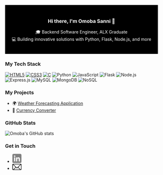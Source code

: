 <div style="background-color: black; color: white; padding: 20px; text-align: center;">

### Hi there, I'm Omoba Sanni 👋

🎓 Backend Software Engineer, ALX Graduate   
💻 Building innovative solutions with Python, Flask, Node.js, and more

</div>

### My Tech Stack
[![HTML5](https://img.shields.io/badge/-HTML5-E34F26?style=flat&logo=html5&logoColor=white)](https://github.com/OmobaVII/AirBnB_clone_v2/tree/master/web_static)
[![CSS3](https://img.shields.io/badge/-CSS3-1572B6?style=flat&logo=css3&logoColor=white)](https://github.com/OmobaVII/AirBnB_clone_v2/tree/master/web_static)
[![C](https://img.shields.io/badge/-C-A8B9CC?style=flat&logo=c&logoColor=white)](https://github.com/OmobaVII/simple_shell)
![Python](https://img.shields.io/badge/-Python-3776AB?style=flat&logo=python&logoColor=white)
![JavaScript](https://img.shields.io/badge/-JavaScript-F7DF1E?style=flat&logo=javascript&logoColor=black)
![Flask](https://img.shields.io/badge/-Flask-000000?style=flat&logo=flask&logoColor=white)
![Node.js](https://img.shields.io/badge/-Node.js-339933?style=flat&logo=node.js&logoColor=white)
![Express.js](https://img.shields.io/badge/-Express.js-000000?style=flat&logo=express&logoColor=white)
![MySQL](https://img.shields.io/badge/-MySQL-4479A1?style=flat&logo=mysql&logoColor=white)
![MongoDB](https://img.shields.io/badge/-MongoDB-47A248?style=flat&logo=mongodb&logoColor=white)
![NoSQL](https://img.shields.io/badge/-NoSQL-E34F26?style=flat&logoColor=white)




### My Projects
- 🌍 [Weather Forecasting Application](https://kofifloki.github.io/Weatherly-App/)
- 💱 [Currency Converter](https://omobavii.github.io/CurrenSee/)

### GitHub Stats
![Omoba's GitHub stats](https://github-readme-stats.vercel.app/api?username=OmobaVII&show_icons=true&theme=radical)

### Get in Touch
- <a href="https://www.linkedin.com/in/sanni-omoba/"><img src="images/linkedin-3-xxl.png" height="30" width="30" alt="LinkedIn"></a>
- <a href="mailto:omoba.career@gmail.com/"><img src="images/mail.png" height="20" width="30" alt="Mail Me"></a>